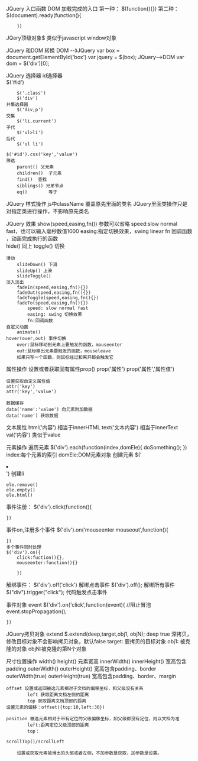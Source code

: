 JQuery 入口函数 DOM 加载完成的入口
	第一种：
		$(function(){})
	第二种：
		$(document).ready(function(){
			
			
		})
JQery顶级对象$
	类似于javascript window对象

JQuery 和DOM 转换
	DOM --》JQuery
		var box = document.getElementById('box')
		var  jquery = $(box);
	JQuery-->DOM
		var dom = $('div')[0];
	
	

JQuery 选择器
	id选择器  
		$('#id')
			
		$('.class')
		$('div')
	并集选择器	
		$('div,p')
	交集	
		$('li.current')
	子代
		$('ul>li')
	后代
		$('ul li')
		
	$('#id').css('key','value')
	筛选
		parent() 父元素
		children()  子元素
		find()  查找
		siblings() 兄弟节点
		eq()		等于
JQuery 样式操作
	js中className 覆盖原先里面的类名
	JQuery里面类操作只是对指定类进行操作，不影响原先类名
	
JQuery 效果
	show(speed,easing,fn())
		参数可以省略
		speed:slow normal fast，也可以输入毫秒数值1000
		easing:指定切换效果，swing linear
		fn 回调函数 ，动画完成执行的函数	
	hide() 同上
	toggle() 切换
	
	滑动
		slideDown() 下滑
		slideUp() 上滑
		slideToggle()
	淡入淡出
		fadeIn(speed,easing,fn(){})
		fadeOut(speed,easing,fn(){})
		fadeToggle(speed,easing,fn(){})
		fadeTo(speed,easing,fn(){})
			speed: slow normal fast
			easing: swing 切换效果
			fn:回调函数
	自定义动画
		animate()
	hover(over,out)	事件切换
		over:鼠标移动到元素上要触发的函数，mouseenter
		out:鼠标移出元素要触发的函数，mouseleave
		如果只写一个函数，则鼠标经过和离开都会触发它
		
属性操作
	设置或者获取固有属性prop()
	prop('属性')
	prop('属性','属性值')
	
	设置获取自定义属性值
	attr('key')
	attr('key','value')
	
	数据缓存
	data('name':'value') 向元素附加数据
	data('name') 获取数据
	
文本属性
	html('内容')  相当于innerHTML
	text('文本内容') 相当于innerText
	val('内容') 类似于value
	
元素操作
	遍历元素
		$('div').each(function(index,domEle){
			doSomething();
		})
		index:每个元素的索引
		domEle:DOM元素对象
	创建元素
		$('<li></li>') 创建li
		
	ele.remove()
	ele.empty()
	ele.html()
事件注册：
	$('div').click(function(){
		
	})
事件on,注册多个事件
	$('div').on(‘mouseenter mouseout’,function(){
		
		
	})
	多个事件同时处理
	$('div').on({
		click:fuction(){},
		mouseenter:function(){}
		
		})
解绑事件：
	$('div').off('click') 解绑点击事件
	$('div').off(); 解绑所有事件
	$("div").trigger("click"); 代码触发点击事件
	
事件对象 event
	$('div').on('click',function(event){
		//阻止冒泡
		event.stopPropagation();
		
	})
JQuery拷贝对象 extend
	$.extend(deep,target,obj1, objN);
	deep true 深拷贝，修改目标对象不会影响拷贝对象，默认false
	target: 要拷贝的目标对象
	obj1: 被克隆的对象
	objN:被克隆的第N个对象
	
	

	
尺寸位置操作
	width() height() 元素宽高
	innerWidth() innerHeight() 宽高包含padding
	outerWidth() outerHeight() 宽高包含padding、border
	outerWidth(true) outerHeight(true) 宽高包含padding、border、margin

	offset 设置或返回被选元素相对于文档的偏移坐标，和父级没有关系
			left 获取距离文档左侧的距离
			top 获取距离文档顶部的距离
	设置元素的偏移：offset({top:10,left:30})	
			
	position 被选元素相对于带有定位的父级偏移坐标，如父级都没有定位，则以文档为准
			left:距离定位父级顶部的距离
			top：
	
	scrollTop()/scrollLeft 
	
		设置或获取元素被滑出的头部或者左侧，不加参数是获取，加参数是设置。
	
		